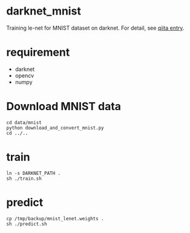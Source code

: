 # darknet_mnist

Training le-net for MNIST dataset on darknet. For detail, see [qiita entry](http://qiita.com/ashitani/items/7744954f5dbb0419d955).

# requirement

- darknet
- opencv
- numpy

# Download MNIST data

```
cd data/mnist
python download_and_convert_mnist.py
cd ../..
```

# train

```
ln -s DARKNET_PATH .
sh ./train.sh
```

# predict

```
cp /tmp/backup/mnist_lenet.weights .
sh ./predict.sh
```

